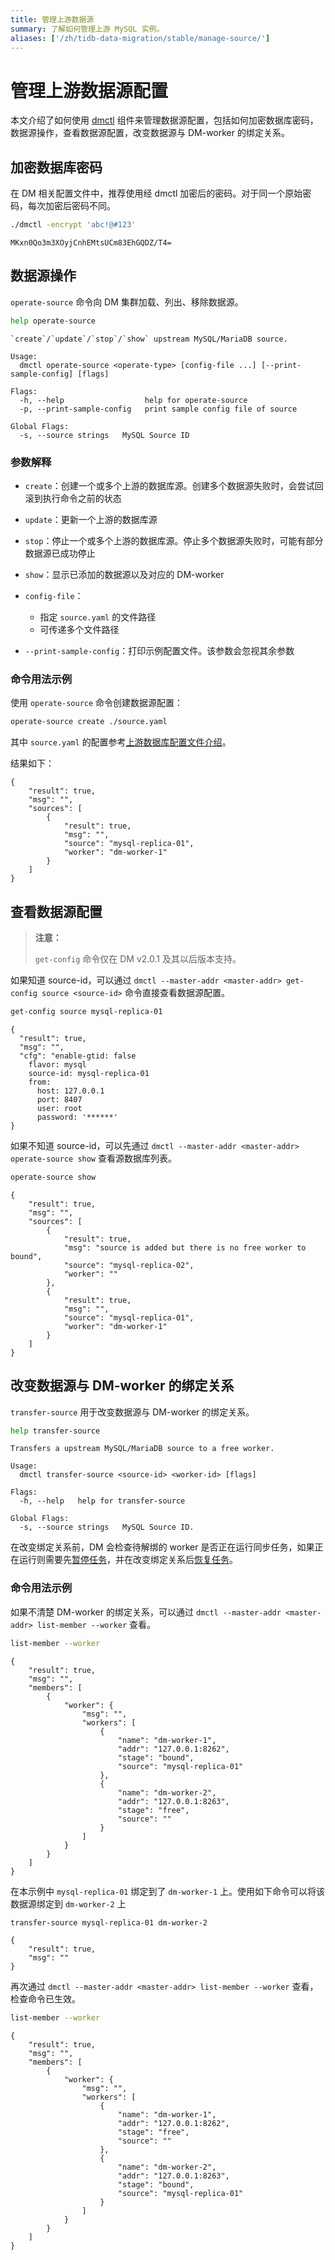 ```yaml
---
title: 管理上游数据源
summary: 了解如何管理上游 MySQL 实例。
aliases: ['/zh/tidb-data-migration/stable/manage-source/']
---
```


# 管理上游数据源配置

本文介绍了如何使用 [dmctl](dmctl-introduction.md) 组件来管理数据源配置，包括如何加密数据库密码，数据源操作，查看数据源配置，改变数据源与 DM-worker 的绑定关系。

## 加密数据库密码

在 DM 相关配置文件中，推荐使用经 dmctl 加密后的密码。对于同一个原始密码，每次加密后密码不同。


```bash
./dmctl -encrypt 'abc!@#123'
```

```
MKxn0Qo3m3XOyjCnhEMtsUCm83EhGQDZ/T4=
```

## 数据源操作

`operate-source` 命令向 DM 集群加载、列出、移除数据源。


```bash
help operate-source
```

```
`create`/`update`/`stop`/`show` upstream MySQL/MariaDB source.

Usage:
  dmctl operate-source <operate-type> [config-file ...] [--print-sample-config] [flags]

Flags:
  -h, --help                  help for operate-source
  -p, --print-sample-config   print sample config file of source

Global Flags:
  -s, --source strings   MySQL Source ID
```

### 参数解释

+ `create`：创建一个或多个上游的数据库源。创建多个数据源失败时，会尝试回滚到执行命令之前的状态

+ `update`：更新一个上游的数据库源

+ `stop`：停止一个或多个上游的数据库源。停止多个数据源失败时，可能有部分数据源已成功停止

+ `show`：显示已添加的数据源以及对应的 DM-worker

+ `config-file`：
    - 指定 `source.yaml` 的文件路径
    - 可传递多个文件路径

+ `--print-sample-config`：打印示例配置文件。该参数会忽视其余参数

### 命令用法示例

使用 `operate-source` 命令创建数据源配置：


```bash
operate-source create ./source.yaml
```

其中 `source.yaml` 的配置参考[上游数据库配置文件介绍](dm-source-configuration-file.md)。

结果如下：


```
{
    "result": true,
    "msg": "",
    "sources": [
        {
            "result": true,
            "msg": "",
            "source": "mysql-replica-01",
            "worker": "dm-worker-1"
        }
    ]
}
```

## 查看数据源配置

> **注意：**
>
> `get-config` 命令仅在 DM v2.0.1 及其以后版本支持。

如果知道 source-id，可以通过 `dmctl --master-addr <master-addr> get-config source <source-id>` 命令直接查看数据源配置。


```bash
get-config source mysql-replica-01
```

```
{
  "result": true,
  "msg": "",
  "cfg": "enable-gtid: false
    flavor: mysql
    source-id: mysql-replica-01
    from:
      host: 127.0.0.1
      port: 8407
      user: root
      password: '******'
}
```

如果不知道 source-id，可以先通过 `dmctl --master-addr <master-addr> operate-source show` 查看源数据库列表。


```bash
operate-source show
```

```
{
    "result": true,
    "msg": "",
    "sources": [
        {
            "result": true,
            "msg": "source is added but there is no free worker to bound",
            "source": "mysql-replica-02",
            "worker": ""
        },
        {
            "result": true,
            "msg": "",
            "source": "mysql-replica-01",
            "worker": "dm-worker-1"
        }
    ]
}
```

## 改变数据源与 DM-worker 的绑定关系

`transfer-source` 用于改变数据源与 DM-worker 的绑定关系。


```bash
help transfer-source
```

```
Transfers a upstream MySQL/MariaDB source to a free worker.

Usage:
  dmctl transfer-source <source-id> <worker-id> [flags]

Flags:
  -h, --help   help for transfer-source

Global Flags:
  -s, --source strings   MySQL Source ID.
```

在改变绑定关系前，DM 会检查待解绑的 worker 是否正在运行同步任务，如果正在运行则需要先[暂停任务](dm-pause-task.md)，并在改变绑定关系后[恢复任务](dm-resume-task.md)。

### 命令用法示例

如果不清楚 DM-worker 的绑定关系，可以通过 `dmctl --master-addr <master-addr> list-member --worker` 查看。


```bash
list-member --worker
```

```
{
    "result": true,
    "msg": "",
    "members": [
        {
            "worker": {
                "msg": "",
                "workers": [
                    {
                        "name": "dm-worker-1",
                        "addr": "127.0.0.1:8262",
                        "stage": "bound",
                        "source": "mysql-replica-01"
                    },
                    {
                        "name": "dm-worker-2",
                        "addr": "127.0.0.1:8263",
                        "stage": "free",
                        "source": ""
                    }
                ]
            }
        }
    ]
}
```

在本示例中 `mysql-replica-01` 绑定到了 `dm-worker-1` 上。使用如下命令可以将该数据源绑定到 `dm-worker-2` 上


```bash
transfer-source mysql-replica-01 dm-worker-2
```

```
{
    "result": true,
    "msg": ""
}
```

再次通过 `dmctl --master-addr <master-addr> list-member --worker` 查看，检查命令已生效。


```bash
list-member --worker
```

```
{
    "result": true,
    "msg": "",
    "members": [
        {
            "worker": {
                "msg": "",
                "workers": [
                    {
                        "name": "dm-worker-1",
                        "addr": "127.0.0.1:8262",
                        "stage": "free",
                        "source": ""
                    },
                    {
                        "name": "dm-worker-2",
                        "addr": "127.0.0.1:8263",
                        "stage": "bound",
                        "source": "mysql-replica-01"
                    }
                ]
            }
        }
    ]
}
```
